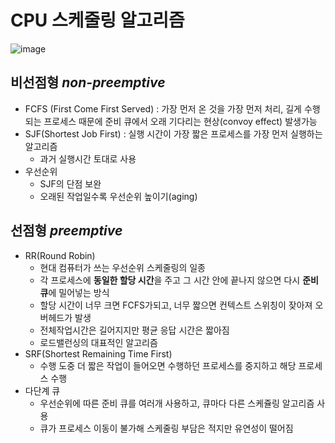 # CPU 스케줄링 알고리즘

![image](https://user-images.githubusercontent.com/53592454/208401797-980e789b-ed55-4a34-9308-e38464692c52.png)


## 비선점형 *non-preemptive*

- FCFS (First Come First Served) : 가장 먼저 온 것을 가장 먼저 처리, 길게 수행되는 프로세스 때문에 준비 큐에서 오래 기다리는 현상(convoy effect) 발생가능
- SJF(Shortest Job First) : 실행 시간이 가장 짧은 프로세스를 가장 먼저 실행하는 알고리즘
    - 과거 실행시간 토대로 사용
- 우선순위
    - SJF의 단점 보완
    - 오래된 작업일수록 우선순위 높이기(aging)

## 선점형 *preemptive*

- RR(Round Robin)
    - 현대 컴퓨터가 쓰는 우선순위 스케줄링의 일종
    - 각 프로세스에 **동일한 할당 시간**을 주고 그 시간 안에 끝나지 않으면 다시 **준비 큐**에 밀어넣는 방식
    - 할당 시간이 너무 크면 FCFS가되고, 너무 짧으면 컨텍스트 스위칭이 잦아져 오버헤드가 발생
    - 전체작업시간은 길어지지만 평균 응답 시간은 짧아짐
    - 로드밸런싱의 대표적인 알고리즘
- SRF(Shortest Remaining Time First)
    - 수행 도중 더 짧은 작업이 들어오면 수행하던 프로세스를 중지하고 해당 프로세스 수행
- 다단계 큐
    - 우선순위에 따른 준비 큐를 여러개 사용하고, 큐마다 다른 스케쥴링 알고리즘 사용
    - 큐가 프로세스 이동이 불가해 스케줄링 부담은 적지만 유연성이 떨어짐
